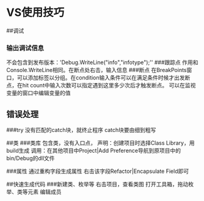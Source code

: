 # VS使用技巧

##调试
### 输出调试信息
不会包含到发布版本：'Debug.WriteLine("info","infotype");''
###跟踪点
作用和Console.WriteLine相同。在断点处右击，输入信息
###断点
在BreakPoints窗口，可以添加标签以分组。在condition输入条件可以在满足条件时候才出发断点，在hit count中输入次数可以指定遇到这里多少次后才触发断点。
可以在监视变量的窗口中编辑变量的值
## 错误处理
###try
没有匹配的catch块，就终止程序
catch块要由细到粗写

##类
###类库
包含类，没有入口点，
声明：创建项目时选择Class Library，用build生成
调用：在其他项目中Project|Add Preference导航到原项目中的bin/Debug的dll文件

###属性
通过重构字段生成属性
右击该字段Refactor|Encapsulate Field即可

##快速生成代码
###新建类、枚举等
右击项目，查看类图
打开工具箱，拖动枚举、类等元素
编辑成员
